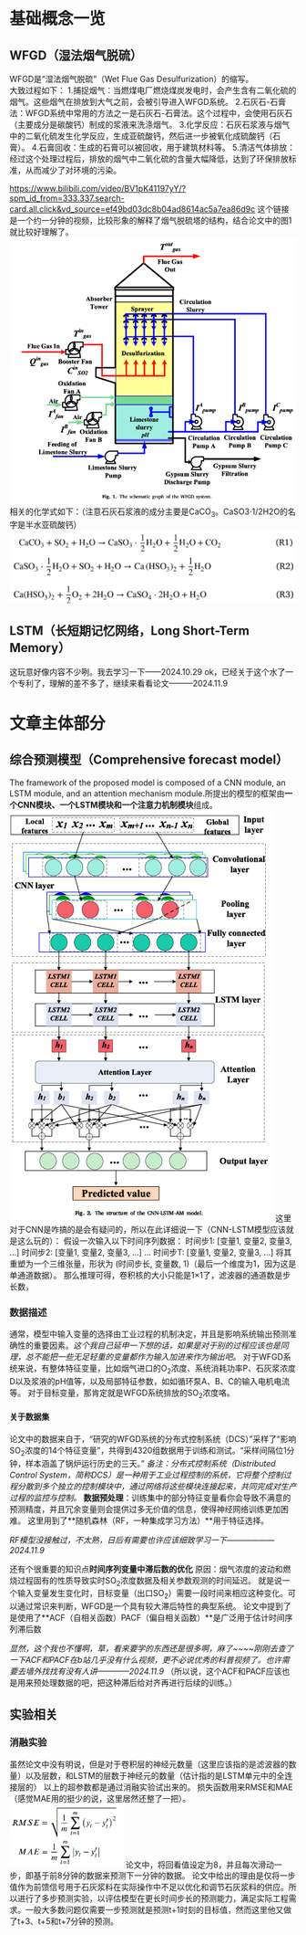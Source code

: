 # 基础概念一览
## WFGD（湿法烟气脱硫）
WFGD是“湿法烟气脱硫”（Wet Flue Gas Desulfurization）的缩写。  
大致过程如下：
1.捕捉烟气：当燃煤电厂燃烧煤炭发电时，会产生含有二氧化硫的烟气。这些烟气在排放到大气之前，会被引导进入WFGD系统。
2.石灰石-石膏法：WFGD系统中常用的方法之一是石灰石-石膏法。这个过程中，会使用石灰石（主要成分是碳酸钙）制成的浆液来洗涤烟气。
3.化学反应：石灰石浆液与烟气中的二氧化硫发生化学反应，生成亚硫酸钙，然后进一步被氧化成硫酸钙（石膏）。
4.石膏回收：生成的石膏可以被回收，用于建筑材料等。
5.清洁气体排放：经过这个处理过程后，排放的烟气中二氧化硫的含量大幅降低，达到了环保排放标准，从而减少了对环境的污染。

https://www.bilibili.com/video/BV1pK41197yY/?spm_id_from=333.337.search-card.all.click&vd_source=ef49bd03dc8b04ad8614ac5a7ea86d9c
这个链接是一个约一分钟的视频，比较形象的解释了烟气脱硫塔的结构，结合论文中的图1就比较好理解了。
![alt text](image.png)
相关的化学式如下：（注意石灰石浆液的成分主要是CaCO<sub>3</sub>。CaSO3·1/2H2O的名字是半水亚硫酸钙）
![alt text](image-1.png)
![alt text](image-2.png)

## LSTM（长短期记忆网络，Long Short-Term Memory）
这玩意好像内容不少咧。我去学习一下——2024.10.29
ok，已经关于这个水了一个专利了，理解的差不多了，继续来看看论文———2024.11.9

# 文章主体部分
## 综合预测模型（Comprehensive forecast model）
The framework of the proposed model is composed of a CNN module, an LSTM module, and an attention mechanism module.所提出的模型的框架由**一个CNN模块、一个LSTM模块和一个注意力机制模块**组成。
![alt text](1731123300954.png)
这里对于CNN是咋搞的是会有疑问的，所以在此详细说一下（CNN-LSTM模型应该就是这么玩的）：
假设一次输入以下时间序列数据：
时间步1: [变量1, 变量2, 变量3, ...]
时间步2: [变量1, 变量2, 变量3, ...]
...
时间步T: [变量1, 变量2, 变量3, ...]
将其重塑为一个三维张量，形状为 (时间步长, 变量数, 1)（最后一个维度为1，因为这是单通道数据）。
那么推理可得，卷积核的大小只能是1×1了，滤波器的通道数是步长数，
### 数据描述
通常，模型中输入变量的选择由工业过程的机制决定，并且是影响系统输出预测准确性的重要因素。*这个我自己延申一下想的话，如果是对于别的过程应该也是同理，总不能把一些无足轻重的变量都作为输入加进来作为输出吧。*
对于WFGD系统来说，有整体特征变量，比如烟气进口的O<sub>2</sub>浓度、系统消耗功率P、石灰浆浓度D以及浆液的pH值等，以及局部特征参数，如如循环泵A、B、C的输入电机电流等。
对于目标变量，那肯定就是WFGD系统排放的SO<sub>2</sub>浓度咯。

#### 关于数据集
论文中的数据来自于，“研究的WFGD系统的分布式控制系统（DCS）”采样了“影响SO<sub>2</sub>浓度的14个特征变量”，共得到4320组数据用于训练和测试。“采样间隔位1分钟，样本涵盖了锅炉运行历史的三天。”
*备注：分布式控制系统（Distributed Control System，简称DCS）是一种用于工业过程控制的系统，它将整个控制过程分散到多个独立的控制模块中，通过网络将这些模块连接起来，共同完成对生产过程的监控与控制。*
**数据预处理**：训练集中的部分特征变量看你会导致不满意的预测精度，并且冗余变量则会提供过多无价值的信息，使得神经网络训练更加困难。
这里用到了**随机森林（RF，一种集成学习方法）**用于特征选择。

*RF模型没接触过，不太熟，日后有需要也许应该细致学习一下——————2024.11.9*

还有个很重要的知识点**时间序列变量中滞后数的优化**
原因：烟气浓度的波动和燃烧过程固有的性质导致实时SO<sub>2</sub>浓度数据及相关参数观测的时间延迟。
就是说一个输入变量发生变化时，目标变量（出口SO<sub>2</sub>）需要一段时间来相应这种变化。可以通过常识来判断，WFGD是一个具有较大滞后特性的典型系统。
论文中提到了是使用了**ACF（自相关函数）PACF（偏自相关函数）**是广泛用于估计时间序列滞后数

*显然，这个我也不懂啊，草，看来要学的东西还是很多啊，麻了~~~~刚刚去查了一下ACF和PACF在b站几乎没有什么视频，更不必说优秀的科普视频了。也许需要去墙外找找有没有人讲————2024.11.9*
（所以说，这个ACF和PACF应该也是用来预处理数据的吧，把这种滞后给对齐再进行后续的训练。）

## 实验相关
### 消融实验
虽然论文中没有明说，但是对于卷积层的神经元数量（这里应该指的是滤波器的数量）以及层数，和LSTM的层数于神经元的数量（估计指的是LSTM单元中的全连接层的）
以上的超参数都是通过消融实验试出来的。
损失函数用来RMSE和MAE（感觉MAE用的挺少的说，这里居然还整了一把）。
<img src="image-3.png" alt="alt text" width="200" />
论文中，将回看值设定为8，并且每次滑动一步，即基于前8分钟的数据来预测下一分钟的数据。
论文中给出的理由是仅将一步值作为前馈信号用于石灰浆料在实际操作中不足以优化和调节石灰浆料的供应。所以进行了多步预测实验，以评估模型在更长时间步长的预测能力，满足实际工程需求。一般大多数问题仅需要一步预测就是预测t+1时刻的目标值，然而这里他又做了t+3、t+5和t+7分钟的预测。
